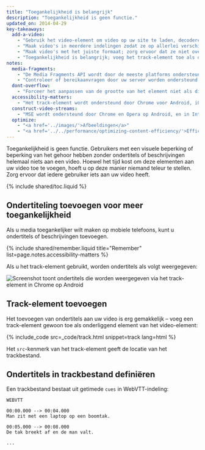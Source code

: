 ```yaml
---
title: "Toegankelijkheid is belangrijk"
description: "Toegankelijkheid is geen functie."
updated_on: 2014-04-29
key-takeaways:
  add-a-video:
    - "Gebruik het video-element om video op uw site te laden, decoderen en af te spelen."
    - "Maak video's in meerdere indelingen zodat ze op allerlei verschillende mobiele platforms kunnen worden afgespeeld."
    - "Maak video's met het juiste formaat; zorg ervoor dat ze niet overlopen tot buiten de container."
    - "Toegankelijkheid is belangrijk; voeg het track-element toe als onderliggend element van het video-element."
notes:
  media-fragments:
    - "De Media Fragments API wordt door de meeste platforms ondersteund, maar niet door iOS."
    - "Controleer of bereikaanvragen door uw server worden ondersteund. Bereikaanvragen worden op de meeste servers standaard ingeschakeld, maar ze kunnen door bepaalde hostingservices worden uitgeschakeld."
  dont-overflow:
    - "Forceer het aanpassen van de grootte van het element niet als dit resulteert in een beeldverhouding die afwijkt van de oorspronkelijke video. Samengeperste of uitgerekte beelden zien er slecht uit."
  accessibility-matters:
    - "Het track-element wordt ondersteund door Chrome voor Android, iOS Safari en alle bekende browsers op desktop met uitzondering van Firefox (zie <a href='http://caniuse.com/track' title='Track element support status'>caniuse.com/track</a>). Ook zijn er verschillende polyfills beschikbaar. We kunnen <a href='//www.delphiki.com/html5/playr/' title='Playr track element polyfill'>Playr</a> of <a href='//captionatorjs.com/' title='Captionator track'>Captionator</a> aanbevelen."
  construct-video-streams:
    - "MSE wordt ondersteund door Chrome en Opera op Android, en in Internet Explorer 11 en Chrome for desktop, met toekomstige ondersteuning voor <a href='http://wiki.mozilla.org/Platform/MediaSourceExtensions' title='Firefox Media Source Extensions implementation timeline'>Firefox</a>."
  optimize:
    - "<a href='../images/'>Afbeeldingen</a>"
    - "<a href='../../performance/optimizing-content-efficiency/'>Efficiëntie van inhoud optimaliseren</a>"
---
```


<p class="intro">
  Toegankelijkheid is geen functie. Gebruikers met een visuele beperking of beperking van het gehoor hebben zonder ondertitels of beschrijvingen helemaal niets aan een video. Hoewel het tijd kost om deze elementen aan uw video toe te voegen, hoeft u op deze manier niemand teleur te stellen. Zorg ervoor dat iedere gebruiker iets aan uw video heeft.
</p>

{% include shared/toc.liquid %}



## Ondertiteling toevoegen voor meer toegankelijkheid

Als u media toegankelijker wilt maken op mobiele telefoons, kunt u ondertitels of beschrijvingen toevoegen.

{% include shared/remember.liquid title="Remember" list=page.notes.accessibility-matters %}

Als u het track-element gebruikt, worden ondertitels als volgt weergegeven:

 <img class="center" alt="Screenshot toont ondertitels die worden weergegeven via het track-element in Chrome op Android" src="images/Chrome-Android-track-landscape-5x3.jpg">

## Track-element toevoegen

Het toevoegen van ondertitels aan uw video is erg gemakkelijk &ndash; voeg een track-element gewoon toe als onderliggend element van het video-element:

{% include_code src=_code/track.html snippet=track lang=html %}

Het `src`-kenmerk van het track-element geeft de locatie van het trackbestand.

## Ondertitels in trackbestand definiëren

Een trackbestand bestaat uit getimede `cues` in WebVTT-indeling:

    WEBVTT

    00:00.000 --> 00:04.000
    Man zit met een laptop op een boomtak.

    00:05.000 --> 00:08.000
    De tak breekt af en de man valt.

    ...



